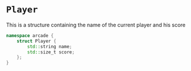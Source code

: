# `Player`

This is a structure containing the name of the current player and his score

```cpp
namespace arcade {
	struct Player {
		std::string name;
		std::size_t score;
	};
}
```
